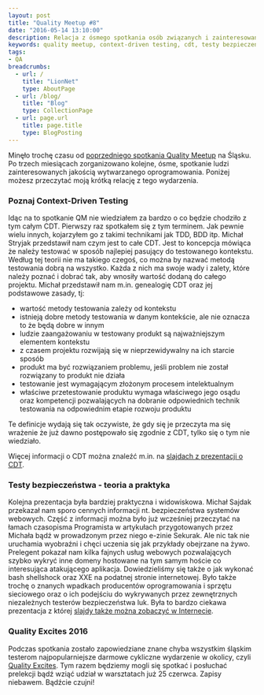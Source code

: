 ```yaml
---
layout: post
title: "Quality Meetup #8"
date: "2016-05-14 13:10:00"
description: Relacja z ósmego spotkania osób związanych i zainteresowanych tworzeniem oprogramowania wysokiej jakości
keywords: quality meetup, context-driven testing, cdt, testy bezpieczeństwa, bash shellshock, xml external entities, quality excites
tags:
- QA
breadcrumbs:
  - url: /
    title: "LionNet"
    type: AboutPage
  - url: /blog/
    title: "Blog"
    type: CollectionPage
  - url: page.url
    title: page.title
    type: BlogPosting
---
```


Minęło trochę czasu od [poprzedniego spotkania Quality Meetup][1] na Śląsku. 
Po trzech miesiącach zorganizowano kolejne, ósme, spotkanie ludzi zainteresowanych
jakością wytwarzanego oprogramowania. Poniżej możesz przeczytać moją krótką relację
z tego wydarzenia.

### Poznaj Context-Driven Testing

Idąc na to spotkanie QM nie wiedziałem za bardzo o co będzie chodziło z tym całym
CDT. Pierwszy raz spotkałem się z tym terminem. Jak pewnie wielu innych, kojarzyłem
go z takimi technikami jak TDD, BDD itp. Michał Stryjak przedstawił nam czym jest
to całe CDT. Jest to koncepcja mówiąca że należy testować w sposób najlepiej
pasujący do testowanego kontekstu. Według tej teorii nie ma takiego czegoś, co 
można by nazwać metodą testowania dobrą na wszystko. Każda  z nich ma swoje wady i
zalety, które należy poznać i dobrać tak, aby wnosiły wartość dodaną do całego
projektu. Michał przedstawił nam m.in. genealogię CDT oraz jej podstawowe zasady, 
tj:

 * wartość metody testowania zależy od kontekstu
 * istnieją dobre metody testowania w danym kontekście, ale nie oznacza to że
będą dobre w innym
 * ludzie zaangażowaniu w testowany produkt są najważniejszym elementem kontekstu
 * z czasem projektu rozwijają się w nieprzewidywalny na ich starcie sposób
 * produkt ma być rozwiązaniem problemu, jeśli problem nie został rozwiązany to
produkt nie działa
 * testowanie jest wymagającym złożonym procesem intelektualnym
 * właściwe przetestowanie produktu wymaga właściwego jego osądu oraz kompetencji
pozwalających na dobranie odpowiednich technik testowania na odpowiednim etapie 
rozwoju produktu

Te definicje wydają się tak oczywiste, że gdy się je przeczyta ma się wrażenie że
już dawno postępowało się zgodnie z CDT, tylko się o tym nie wiedziało.

Więcej informacji o CDT można znaleźć m.in. na [slajdach z prezentacji o CDT][2].

### Testy bezpieczeństwa - teoria a praktyka

Kolejna prezentacja była bardziej praktyczna i widowiskowa. Michał Sajdak przekazał
nam sporo cennych informacji nt. bezpieczeństwa systemów webowych. Część z 
informacji można było już wcześniej przeczytać na łamach czasopisma Programista
w artykułach przygotowanych przez Michała bądź w prowadzonym przez niego e-zinie
Sekurak. Ale nic tak nie uruchamia wyobraźni i chęci uczenia się jak przykłady
obejrzane na żywo. Prelegent pokazał nam kilka fajnych usług webowych pozwalających
szybko wykryć inne domeny hostowane na tym samym hoście co interesująca atakującego
aplikacja. Dowiedzieliśmy się także o jak wykonać bash shellshock oraz XXE na 
podatnej stronie internetowej. Było także trochę o znanych wpadkach producentów
oprogramowania i sprzętu sieciowego oraz o ich podejściu do wykrywanych przez
zewnętrznych niezależnych testerów bezpieczeństwa luk. Była to bardzo ciekawa 
prezentacja z której [slajdy także można zobaczyć w Internecie][3].

### Quality Excites 2016

Podczas spotkania zostało zapowiedziane znane chyba wszystkim śląskim testerom
najpopularniejsze darmowe cykliczne wydarzenie w okolicy, czyli [Quality Excites][4].
Tym razem będziemy mogli się spotkać i posłuchać prelekcji bądź wziąć udział w
warsztatach już 25 czerwca. Zapisy niebawem. Bądźcie czujni!

[1]: /2016/02/13/quality-meetup-7.html
[2]: http://www.slideshare.net/FutureProcessing/micha-stryjak-poznaj-contextdriven-testing
[3]: http://www.slideshare.net/FutureProcessing/micha-sajdak-testy-bezpieczestwa-teoria-a-praktyka
[4]: https://qualityexcites.pl/

